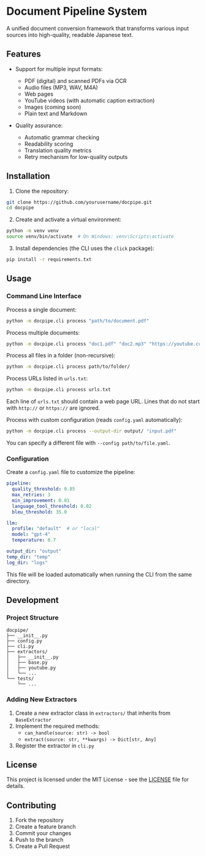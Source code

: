 # Document Pipeline System

A unified document conversion framework that transforms various input sources into high-quality, readable Japanese text.

## Features

- Support for multiple input formats:
  - PDF (digital) and scanned PDFs via OCR
  - Audio files (MP3, WAV, M4A)
  - Web pages
  - YouTube videos (with automatic caption extraction)
  - Images (coming soon)
  - Plain text and Markdown

- Quality assurance:
  - Automatic grammar checking
  - Readability scoring
  - Translation quality metrics
  - Retry mechanism for low-quality outputs

## Installation

1. Clone the repository:
```bash
git clone https://github.com/yourusername/docpipe.git
cd docpipe
```

2. Create and activate a virtual environment:
```bash
python -m venv venv
source venv/bin/activate  # On Windows: venv\Scripts\activate
```

3. Install dependencies (the CLI uses the `click` package):
```bash
pip install -r requirements.txt
```

## Usage

### Command Line Interface

Process a single document:
```bash
python -m docpipe.cli process "path/to/document.pdf"
```

Process multiple documents:
```bash
python -m docpipe.cli process "doc1.pdf" "doc2.mp3" "https://youtube.com/watch?v=..."
```

Process all files in a folder (non-recursive):
```bash
python -m docpipe.cli process path/to/folder/
```

Process URLs listed in `urls.txt`:
```bash
python -m docpipe.cli process urls.txt
```
Each line of `urls.txt` should contain a web page URL. Lines that do not start
with `http://` or `https://` are ignored.

Process with custom configuration (reads `config.yaml` automatically):
```bash
python -m docpipe.cli process --output-dir output/ "input.pdf"
```
You can specify a different file with `--config path/to/file.yaml`.

### Configuration

Create a `config.yaml` file to customize the pipeline:

```yaml
pipeline:
  quality_threshold: 0.85
  max_retries: 3
  min_improvement: 0.01
  language_tool_threshold: 0.02
  bleu_threshold: 35.0

llm:
  profile: "default"  # or "local"
  model: "gpt-4"
  temperature: 0.7

output_dir: "output"
temp_dir: "temp"
log_dir: "logs"
```
This file will be loaded automatically when running the CLI from the same directory.

## Development

### Project Structure

```
docpipe/
├── __init__.py
├── config.py
├── cli.py
├── extractors/
│   ├── __init__.py
│   ├── base.py
│   ├── youtube.py
│   └── ...
└── tests/
    └── ...
```

### Adding New Extractors

1. Create a new extractor class in `extractors/` that inherits from `BaseExtractor`
2. Implement the required methods:
   - `can_handle(source: str) -> bool`
   - `extract(source: str, **kwargs) -> Dict[str, Any]`
3. Register the extractor in `cli.py`

## License

This project is licensed under the MIT License - see the [LICENSE](LICENSE) file for details.

## Contributing

1. Fork the repository
2. Create a feature branch
3. Commit your changes
4. Push to the branch
5. Create a Pull Request 